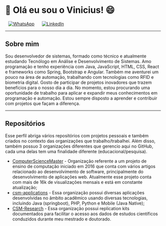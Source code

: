 # 👋 Olá eu sou o Vinicius! 😄

<p align="left">
  <a href="https://wa.me/5516991000062" target="_blank" style="margin: 0 10px; display: inline-block;">
    <img src="https://img.shields.io/badge/-WhatsApp-25D366?style=for-the-badge&logo=WhatsApp&logoColor=white" alt="WhatsApp" />
  </a>
  <a href="https://www.linkedin.com/in/vinicius-gaban/" target="_blank" style="margin: 0 10px; display: inline-block;">
    <img src="https://img.shields.io/badge/-LinkedIn-0077B5?style=for-the-badge&logo=LinkedIn&logoColor=white" alt="LinkedIn" />
  </a>
</p>

---

## Sobre mim

Sou desenvolvedor de sistemas, formado como técnico e atualmente estudando Tecnólogo em Análise e Desenvolvimento de Sistemas. Amo programação e tenho experiência com Java, JavaScript, HTML, CSS, React e frameworks como Spring, Bootstrap e Angular. Também me aventurei um pouco na área de automação, trabalhando com tecnologias como RFID e biometria digital. Gosto de participar de projetos inovadores que trazem benefícios para o nosso dia a dia. No momento, estou procurando uma oportunidade de trabalho para aplicar e expandir meus conhecimentos em programação e automação. Estou sempre disposto a aprender e contribuir com projetos que façam a diferença.

---

## Repositórios

Esse perfil abriga vários repositórios com projetos pessoais e também criados no contexto das organizações que trabalho/trabalhei. Além disso, também possuo 3 organizações diferentes que gerencio aqui no GitHub, cada uma delas tem uma finalidade diferente (educacional/pesquisa).

- [ComputerScienceMaster](https://github.com/ComputerScienceMaster) - Organização referente a um projeto de ensino de computação iniciado em 2016 que conta com vários artigos relacionado ao desenvolvimento de software, principalmente do desenvolvimento de aplicações web. Atualmente esse projeto conta com mais de 16k de visualizações mensais e está em constante atualização;
- [csm-applications](https://github.com/csm-applications) - Essa organização possui diversas aplicações desenvolvidas no âmbito acadêmico usando diversas tecnologias, incluindo Java (springboot), PHP, Python e Mobile (Java Native);
- [CSM-Research](https://github.com/CSM-Research) - Essa organização possui replication kits documentados para facilitar o acesso aos dados de estudos científicos conduzidos durante meu mestrado e doutorado.
